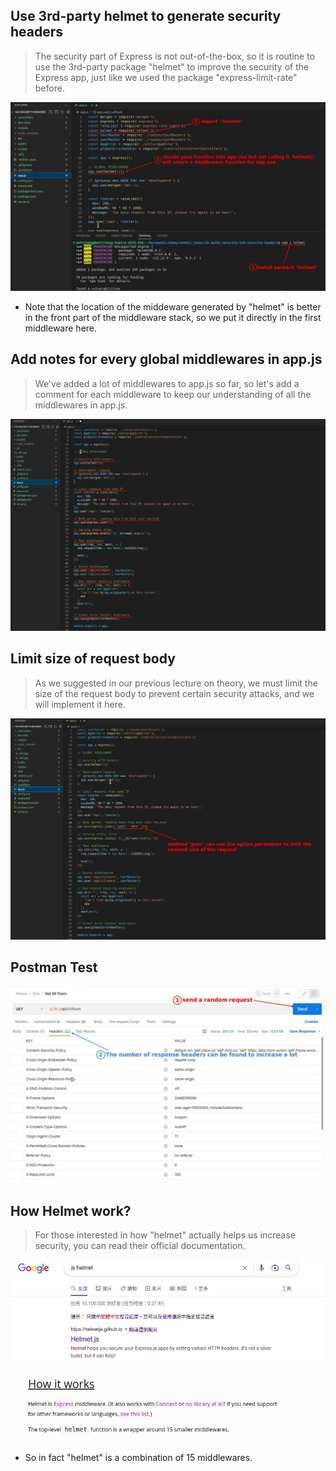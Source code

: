 ## **Use 3rd-party helmet to generate security headers**

> The security part of Express is not out-of-the-box, so it is routine to use the 3rd-party package "helmet" to improve the security of the Express app, just like we used the package "express-limit-rate" before.

![Alt use helmet](pic/a01.jpg)

- Note that the location of the middeware generated by "helmet" is better in the front part of the middleware stack, so we put it directly in the first middleware here.

## **Add notes for every global middlewares in app.js**

> We've added a lot of middlewares to app.js so far, so let's add a comment for each middleware to keep our understanding of all the middlewares in app.js.

![Alt add notes](pic/a02.jpg)

## **Limit size of request body**

> As we suggested in our previous lecture on theory, we must limit the size of the request body to prevent certain security attacks, and we will implement it here.

![Alt req.body limit](pic/a03.jpg)

## **Postman Test**

![Alt Postman test](pic/a04.jpg)

## **How Helmet work?**

> For those interested in how "helmet" actually helps us increase security, you can read their official documentation.

![Alt google helmet](pic/a05.jpg)

![Alt how it work](pic/a06.jpg)

- So in fact "helmet" is a combination of 15 middlewares.
